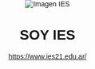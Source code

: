 <!DOCTYPE html>
<html lang="es">
<head>
    <meta charset="UTF-8">
    <meta name="viewport" content="width=device-width, initial-scale=1.0">
    <title>Página IES</title>
    <style>
        body {
            text-align: center;
            font-family: Arial, sans-serif;
            margin: 0;
            padding: 0;
        }
        img {
            max-width: 100%;
            height: auto;
        }
    </style>
</head>
<body>
    <!-- Reemplaza 'URL_DE_TU_IMAGEN' con la dirección de la imagen que cargarás -->
    <img src="URL_DE_TU_IMAGEN" alt="Imagen IES">
    <h1>SOY IES</h1>
    <p><a href="https://www.ies21.edu.ar/" target="_blank">https://www.ies21.edu.ar/</a></p>
</body>
</html>
